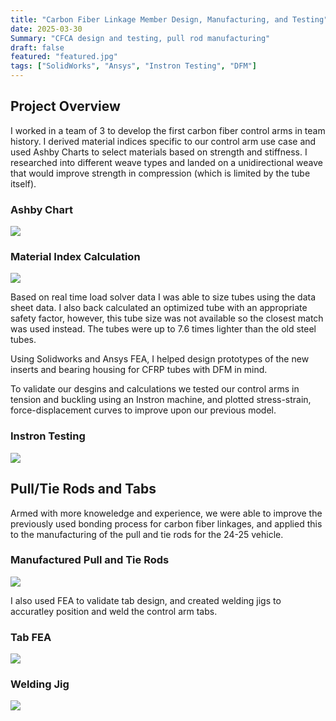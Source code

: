 ```yaml
---
title: "Carbon Fiber Linkage Member Design, Manufacturing, and Testing"
date: 2025-03-30
Summary: "CFCA design and testing, pull rod manufacturing"
draft: false
featured: "featured.jpg"
tags: ["SolidWorks", "Ansys", "Instron Testing", "DFM"]
---
```


## Project Overview

I worked in a team of 3 to develop the first carbon fiber control arms in team history.  I derived material indices specific to our control arm use case and used Ashby Charts to select materials based on strength and stiffness. I researched into different weave types and landed on a unidirectional weave that would improve strength in compression (which is limited by the tube itself). 

### Ashby Chart
<img class="thumbnailshadow" src="ashby.png"/>

### Material Index Calculation
<img class="thumbnailshadow" src="calculations.png"/>

Based on real time load solver data I was able to size tubes using the data sheet data.  I also back calculated an optimized tube with an appropriate safety factor, however, this tube size was not available so the closest match was used instead.  The tubes were up to 7.6 times lighter than the old steel tubes.

Using Solidworks and Ansys FEA, I helped design prototypes of the new inserts and bearing housing for CFRP tubes with DFM in mind.

To validate our desgins and calculations we tested our control arms in tension and buckling using an Instron machine, and plotted stress-strain, force-displacement curves to improve upon our previous model.

### Instron Testing

<img class="thumbnailshadow" src="featured.png"/>

## Pull/Tie Rods and Tabs

Armed with more knoweledge and experience, we were able to improve the previously used bonding process for carbon fiber linkages, and applied this to the manufacturing of the pull and tie rods for the 24-25 vehicle.

### Manufactured Pull and Tie Rods

<img class="thumbnailshadow" src="pulltierods.png"/>

I also used FEA to validate tab design, and created welding jigs to accuratley position and weld the control arm tabs.

### Tab FEA

<img class="thumbnailshadow" src="criticaltabs.png"/>

### Welding Jig

<img class="thumbnailshadow" src="caweldingjigs.png"/>
